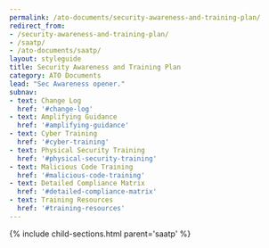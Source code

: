 ```yaml
---
permalink: /ato-documents/security-awareness-and-training-plan/
redirect_from:
- /security-awareness-and-training-plan/
- /saatp/
- /ato-documents/saatp/
layout: styleguide
title: Security Awareness and Training Plan
category: ATO Documents
lead: "Sec Awareness opener."
subnav:
- text: Change Log
  href: '#change-log'
- text: Amplifying Guidance
  href: '#amplifying-guidance'
- text: Cyber Training
  href: '#cyber-training'
- text: Physical Security Training
  href: '#physical-security-training'
- text: Malicious Code Training
  href: '#malicious-code-training'
- text: Detailed Compliance Matrix
  href: '#detailed-compliance-matrix'
- text: Training Resources
  href: '#training-resources'
---
```


{% include child-sections.html parent='saatp' %}
